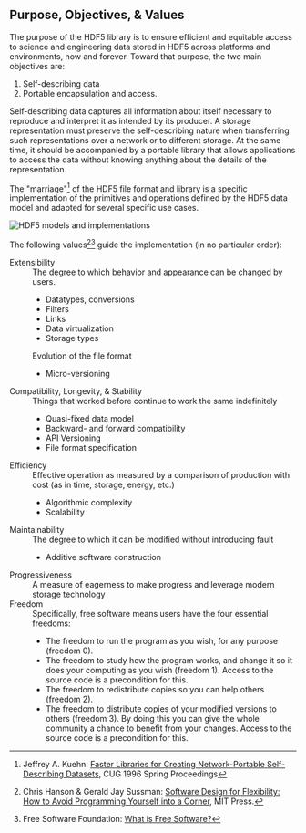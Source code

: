 ## Purpose, Objectives, & Values

The purpose of the HDF5 library is to ensure efficient and equitable access to science and engineering data stored in HDF5 across platforms and environments, now and forever. Toward that purpose, the two main objectives are:

1. Self-describing data
2. Portable encapsulation and access.

Self-describing data captures all information about itself necessary to reproduce and interpret it as intended by its producer. A storage representation must preserve the self-describing nature when transferring such representations over a network or to different storage. At the same time, it should be accompanied by a portable library that allows applications to access the data without knowing anything about the details of the representation.

The "marriage"[^1] of the HDF5 file format and library is a specific implementation of the primitives and operations defined by the HDF5 data model and adapted for several specific use cases.

![HDF5 models and implementations](https://docs.hdfgroup.org/hdf5/develop/Dmodel_fig1.gif)

The following values[^2][^3] guide the implementation (in no particular order):

<dl>
  <dt>Extensibility</dt>
  <dd>The degree to which behavior and appearance can be changed by users.
    <ul>
      <li>Datatypes, conversions</li>
      <li>Filters</li>
      <li>Links</li>
      <li>Data virtualization</li>
      <li>Storage types</li>
    </ul>
    Evolution of the file format
    <ul>
      <li>Micro-versioning</li>
    </ul>
  </dd>

  <dt>Compatibility, Longevity, &amp; Stability</dt>
  <dd>Things that worked before continue to work the same indefinitely
    <ul>
      <li>Quasi-fixed data model</li>
      <li>Backward- and forward compatibility</li>
      <li>API Versioning</li>
      <li>File format specification</li>
    </ul>
  </dd>
  
  <dt>Efficiency</dt>
  <dd>Effective operation as measured by a comparison of production with cost (as in time, storage, energy, etc.)
    <ul>
      <li>Algorithmic complexity</li>
      <li>Scalability</li>
    </ul>
  </dd>
  
  <dt>Maintainability</dt>
  <dd>The degree to which it can be modified without introducing fault
    <ul>
      <li>Additive software construction</li>
    </ul>
  </dd>
  
  <dt>Progressiveness</dt>
  <dd>A measure of eagerness to make progress and leverage modern storage technology</dd>
  
  <dt>Freedom</dt>
  <dd>Specifically, free software means users have the four essential freedoms:
    <ul>
      <li>The freedom to run the program as you wish, for any purpose (freedom 0).</li>
      <li>The freedom to study how the program works, and change it so it does your computing as you wish (freedom 1). Access to the source code is a precondition for this.</li>
      <li>The freedom to redistribute copies so you can help others (freedom 2).</li>
      <li>The freedom to distribute copies of your modified versions to others (freedom 3). By doing this you can give the whole community a chance to benefit from your changes. Access to the source code is a precondition for this.</li>
    </ul>
  </dd>
  
  
</dl>




[^1]: Jeffrey A. Kuehn: [Faster Libraries for Creating Network-Portable Self-Describing Datasets](https://cug.org/5-publications/proceedings_attendee_lists/1997CD/S96PROC/289_293.PDF), CUG 1996 Spring Proceedings
[^2]: Chris Hanson & Gerald Jay Sussman: [Software Design for Flexibility: How to Avoid Programming Yourself into a Corner](https://mitpress.mit.edu/9780262045490/software-design-for-flexibility/), MIT Press.
[^3]: Free Software Foundation: [What is Free Software?](https://www.gnu.org/philosophy/free-sw.en.html)
